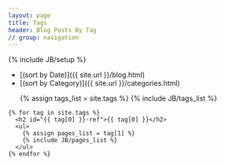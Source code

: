 ```yaml
---
layout: page
title: Tags
header: Blog Posts By Tag
// group: navigation
---
```

{% include JB/setup %}

- [(sort by Date)]({{ site.url }}/blog.html)
- [(sort by Category)]({{ site.url }}/categories.html)

<html>
    <ul class="tag_box inline">
      {% assign tags_list = site.tags %}  
      {% include JB/tags_list %}
    </ul>


    {% for tag in site.tags %} 
      <h2 id="{{ tag[0] }}-ref">{{ tag[0] }}</h2>
      <ul>
        {% assign pages_list = tag[1] %}  
        {% include JB/pages_list %}
      </ul>
    {% endfor %}
</html>
